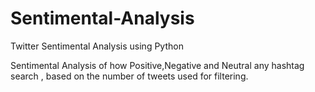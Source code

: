 # Sentimental-Analysis
Twitter Sentimental Analysis using Python

Sentimental Analysis of how Positive,Negative and Neutral any hashtag search , based on the number of tweets used for filtering. 
